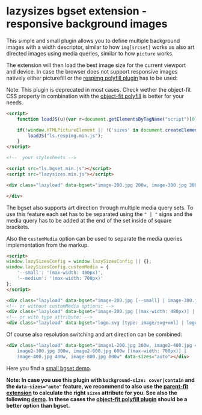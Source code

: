 # lazysizes bgset extension - responsive background images

This simple and small plugin allows you to define multiple background images with a width descriptor, similar to how ``img[srcset]`` works as also art directed images using media queries, similar to how ``picture`` works.

The extension will then load the best image size for the current viewport and device. In case the browser does not support responsive images natively either picturefill or the [respimg polyfill plugin](../respimg) has to be used:

Note: This plugin is deprecated in most cases. Check wether the object-fit CSS property in combination with the [object-fit polyfill](../object-fit) is better for your needs.

```html
<script>
    function loadJS(u){var r=document.getElementsByTagName("script")[0],s=document.createElement("script");s.src=u;r.parentNode.insertBefore(s,r);}

    if(!window.HTMLPictureElement || !('sizes' in document.createElement('img'))){
        loadJS("ls.respimg.min.js");
    }
</script>

<!--  your stylesheets -->

<script src="ls.bgset.min.js"></script>
<script src="lazysizes.min.js"></script>

<div class="lazyload" data-bgset="image-200.jpg 200w, image-300.jpg 300w, image-400.jpg 400w" data-sizes="auto">

</div>
```

The bgset also supports art direction through multiple media query sets. To use this feature each set has to be separated using the ``" | "`` signs and the media query has to be added at the end of the set inside of square brackets.

Also the ``customMedia`` option can be used to separate the media queries implementation from the markup.

```html
<script>
window.lazySizesConfig = window.lazySizesConfig || {};
window.lazySizesConfig.customMedia = {
    '--small': '(max-width: 480px)',
    '--medium': '(max-width: 700px)'
};
</script>

<div class="lazyload" data-bgset="image-200.jpg [--small] | image-300.jpg [--medium] | image-400.jpg"></div>
<!-- or without customMedia options: -->
<div class="lazyload" data-bgset="image-200.jpg [(max-width: 480px)] | image-300.jpg [(max-width: 700px)] | image-400.jpg"></div>
<!-- or with type attribute: -->
<div class="lazyload" data-bgset="logo.svg [type: image/svg+xml] | logo.png"></div>
```

Of course also resolution switching and art direction can be combined:

```html
<div class="lazyload" data-bgset="image1-200.jpg 200w, image2-400.jpg 400w [(max-width: 480px)] |
    image2-300.jpg 300w, image2-600.jpg 600w [(max-width: 700px)] |
    image-400.jpg 400w, image-800.jpg 800w" data-sizes="auto"></div>
```

Here you find a [small bgset demo](http://jsfiddle.net/trixta/bfqqnosp/embedded/result/).

**Note: In case you use this plugin with ``background-size: cover|contain`` and the ``data-sizes="auto"`` feature, we recommend to also use the [parent-fit extension](../parent-fit/) to calculate the right ``sizes`` attribute for you. See also the following [demo](http://jsfiddle.net/trixta/w96o9xm5/). In these cases the [object-fit polyfill plugin](../object-fit) should be a better option than bgset.**
